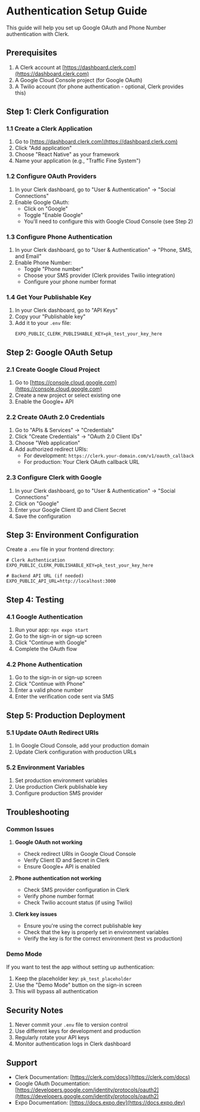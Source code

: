 # Authentication Setup Guide

This guide will help you set up Google OAuth and Phone Number authentication with Clerk.

## Prerequisites

1. A Clerk account at [https://dashboard.clerk.com](https://dashboard.clerk.com)
2. A Google Cloud Console project (for Google OAuth)
3. A Twilio account (for phone authentication - optional, Clerk provides this)

## Step 1: Clerk Configuration

### 1.1 Create a Clerk Application
1. Go to [https://dashboard.clerk.com](https://dashboard.clerk.com)
2. Click "Add application"
3. Choose "React Native" as your framework
4. Name your application (e.g., "Traffic Fine System")

### 1.2 Configure OAuth Providers
1. In your Clerk dashboard, go to "User & Authentication" → "Social Connections"
2. Enable Google OAuth:
   - Click on "Google"
   - Toggle "Enable Google"
   - You'll need to configure this with Google Cloud Console (see Step 2)

### 1.3 Configure Phone Authentication
1. In your Clerk dashboard, go to "User & Authentication" → "Phone, SMS, and Email"
2. Enable Phone Number:
   - Toggle "Phone number"
   - Choose your SMS provider (Clerk provides Twilio integration)
   - Configure your phone number format

### 1.4 Get Your Publishable Key
1. In your Clerk dashboard, go to "API Keys"
2. Copy your "Publishable key"
3. Add it to your `.env` file:
   ```
   EXPO_PUBLIC_CLERK_PUBLISHABLE_KEY=pk_test_your_key_here
   ```

## Step 2: Google OAuth Setup

### 2.1 Create Google Cloud Project
1. Go to [https://console.cloud.google.com](https://console.cloud.google.com)
2. Create a new project or select existing one
3. Enable the Google+ API

### 2.2 Create OAuth 2.0 Credentials
1. Go to "APIs & Services" → "Credentials"
2. Click "Create Credentials" → "OAuth 2.0 Client IDs"
3. Choose "Web application"
4. Add authorized redirect URIs:
   - For development: `https://clerk.your-domain.com/v1/oauth_callback`
   - For production: Your Clerk OAuth callback URL

### 2.3 Configure Clerk with Google
1. In your Clerk dashboard, go to "User & Authentication" → "Social Connections"
2. Click on "Google"
3. Enter your Google Client ID and Client Secret
4. Save the configuration

## Step 3: Environment Configuration

Create a `.env` file in your frontend directory:

```env
# Clerk Authentication
EXPO_PUBLIC_CLERK_PUBLISHABLE_KEY=pk_test_your_key_here

# Backend API URL (if needed)
EXPO_PUBLIC_API_URL=http://localhost:3000
```

## Step 4: Testing

### 4.1 Google Authentication
1. Run your app: `npx expo start`
2. Go to the sign-in or sign-up screen
3. Click "Continue with Google"
4. Complete the OAuth flow

### 4.2 Phone Authentication
1. Go to the sign-in or sign-up screen
2. Click "Continue with Phone"
3. Enter a valid phone number
4. Enter the verification code sent via SMS

## Step 5: Production Deployment

### 5.1 Update OAuth Redirect URIs
1. In Google Cloud Console, add your production domain
2. Update Clerk configuration with production URLs

### 5.2 Environment Variables
1. Set production environment variables
2. Use production Clerk publishable key
3. Configure production SMS provider

## Troubleshooting

### Common Issues

1. **Google OAuth not working**
   - Check redirect URIs in Google Cloud Console
   - Verify Client ID and Secret in Clerk
   - Ensure Google+ API is enabled

2. **Phone authentication not working**
   - Check SMS provider configuration in Clerk
   - Verify phone number format
   - Check Twilio account status (if using Twilio)

3. **Clerk key issues**
   - Ensure you're using the correct publishable key
   - Check that the key is properly set in environment variables
   - Verify the key is for the correct environment (test vs production)

### Demo Mode

If you want to test the app without setting up authentication:
1. Keep the placeholder key: `pk_test_placeholder`
2. Use the "Demo Mode" button on the sign-in screen
3. This will bypass all authentication

## Security Notes

1. Never commit your `.env` file to version control
2. Use different keys for development and production
3. Regularly rotate your API keys
4. Monitor authentication logs in Clerk dashboard

## Support

- Clerk Documentation: [https://clerk.com/docs](https://clerk.com/docs)
- Google OAuth Documentation: [https://developers.google.com/identity/protocols/oauth2](https://developers.google.com/identity/protocols/oauth2)
- Expo Documentation: [https://docs.expo.dev](https://docs.expo.dev)
